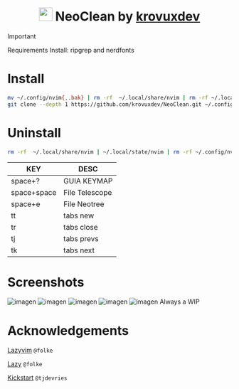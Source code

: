 <h1 align="center">
  <img src="https://github.com/krovuxdev/NeoClean/assets/62192487/023a82bc-b378-403f-859e-46ca979f2476" width="30"> NeoClean by <a href="https://github.com/krovuxdev">krovuxdev</a>
</h1>

> [!IMPORTANT]
Requirements Install: ripgrep and nerdfonts
# Install
```bash
mv ~/.config/nvim{,.bak} | rm -rf  ~/.local/share/nvim | rm -rf ~/.local/state/nvim
git clone --depth 1 https://github.com/krovuxdev/NeoClean.git ~/.config/nvim | rm -rf ~/.config/nvim/.git
```
# Uninstall
```bash
rm -rf  ~/.local/share/nvim | ~/.local/state/nvim | rm -rf ~/.config/nvim  |  mv ~/.config/nvim{.bak,}
```
<!--
![imagen](https://github.com/krovuxdev/NeoClean/assets/62192487/303ef009-bd75-4be8-9a7c-410a6e60af43)
-->

| KEY | DESC |
|---|---|
| space+? | GUIA KEYMAP  |
| space+space | File Telescope |
| space+e | File Neotree |
| tt | tabs new |
| tr | tabs close |
| tj | tabs prevs |
| tk | tabs next |

# Screenshots
![imagen](https://github.com/user-attachments/assets/d29a21e1-e63c-432b-9384-a0588ab9276c)
![imagen](https://github.com/user-attachments/assets/771cf719-2e61-44c8-816e-6c322d2ed5d9)
![imagen](https://github.com/user-attachments/assets/5da8b23c-1350-4336-897a-847b3dc0647b)
![imagen](https://github.com/user-attachments/assets/0916976d-5f0a-4c38-b6d4-6b978c211cd1)
![imagen](https://github.com/user-attachments/assets/718a1723-3d77-4a8e-ac6a-05566d649741)
Always a WIP

# Acknowledgements
[Lazyvim](https://github.com/LazyVim/LazyVim) `@folke`

[Lazy](https://github.com/folke/lazy.nvim) `@folke`

[Kickstart](https://github.com/nvim-lua/kickstart.nvim) `@tjdevries`
